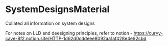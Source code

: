 # SystemDesignsMaterial
Collated all information on system designs

For notes on LLD and deesigning principles, refer to notion - https://curvy-cave-8f2.notion.site/HTTP-1d62d0cddeee8092aa1af428e4e92cbd
